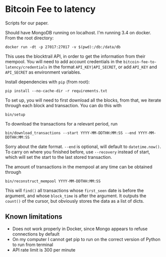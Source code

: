 # Bitcoin Fee to latency

Scripts for our paper.

Should have MongoDB running on localhost.  I'm running 3.4 on docker.  From the root directory:

    docker run -dt -p 27017:27017 -v $(pwd):/db:/data/db
    
This uses the blocktrail API, in order to get the information from their mempool.  You will need to add account credentials in the `bitcoin-fee-to-latency/credentials` in the format `API_KEY|API_SECRET`, or add `API_KEY` and `API_SECRET` as environment variables.

Install dependencies with `pip` (from root):

    pip install --no-cache-dir -r requirements.txt

To set up, you will need to first download all the blocks, from that, we iterate through each block and transaction.  You can do this with 

    bin/setup
    
To download the transactions for a relevant period, run

    bin/download_transactions --start YYYY-MM-DDTHH:MM:SS --end YYYY-MM-DDTHH:MM:SS 
    
Sorry about the date format.  `--end` is optional, will default to `datetime.now()`.  To carry on where you finished before, use `--recovery` instead of start, which will set the start to the last stored transaction.

The amount of transactions in the mempool at any time can be obtained through

    bin/reconstruct_mempool YYYY-MM-DDTHH:MM:SS

This will `find()` all transactions whose `first_seen` date is before the argument, and whose `block_time` is after the argument.  It outputs the `count()` of the cursor, but obviously stores the data as a list of dicts. 
    
## Known limitations 

* Does not work properly in Docker, since Mongo appears to refuse connections by default
* On my computer I cannot get pip to run on the correct version of Python to run from terminal
* API rate limit is 300 per minute
